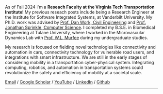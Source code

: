 As of Fall 2024 I'm a **Reseach Faculty at the Virginia Tech Transportation Institute**!
My previous reseach posts include being a Research Engineer at the Institute for Software Integrated Systems,
at Vanderbilt University.
My Ph.D. work was advised by [Prof. Dan Work, Civil Engineering](https://lab-work.github.io/) and [Prof. Jonathan Sprinkle, Computer Science](https://engineering.vanderbilt.edu/bio/?pid=jonathan-sprinkle).
I completed my B.S.E. in Biomedical Engineering at Tulane University, where I worked in the Microvascular Dynamics Lab with [Prof. W.L. Murfee](https://www.bme.ufl.edu/dept-member/murfee_walter_lee/) during my undergraduate studies.

My research is focused on fielding novel technologies like connectivity and automation in cars, connectivity technology for vulnerable road users, and integrations with smart infrastructure. We are still in the early stages of considering mobility in a transportation cyber-physical system. Integrating computing, robotics, and automation in transportation systems could revolutionize the safety and efficiency of mobility at a societal scale.

<a href="mailto:matthew.nice@vanderbilt.edu">Email</a> / <a href="https://scholar.google.com/citations?user=L7iiK3MAAAAJ&hl=en">Google Scholar</a> /
    <a href="https://youtube.com/@MatthewNiceVideos">YouTube</a> / <a href="https://www.linkedin.com/in/matthew-nice">LinkedIn</a> / <a href="https://github.com/MatthewNice">Github</a>

____
